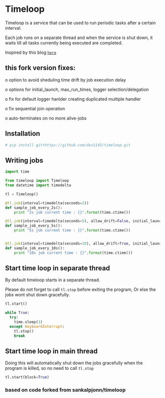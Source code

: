 # Timeloop
Timeloop is a service that can be used to run periodic tasks after a certain interval.

Each job runs on a separate thread and when the service is shut down, it waits till all tasks currently being executed are completed.

Inspired by this blog [`here`](https://www.g-loaded.eu/2016/11/24/how-to-terminate-running-python-threads-using-signals/)

## this fork version fixes:
o option to avoid sheduling time drift by job execution delay

o options for initial_launch, max_run_times, logger selection/delegation

o fix for default logger hanlder creating duplicated multiple handler

o fix sequential join operation 

o auto-terminates on no more alive-jobs

## Installation
```sh
# pip install git+https://github.com/dev1145/timeloop.git
```

## Writing jobs
```python
import time

from timeloop import Timeloop
from datetime import timedelta

tl = Timeloop()

@tl.job(interval=timedelta(seconds=2))
def sample_job_every_2s():
    print "2s job current time : {}".format(time.ctime())

@tl.job(interval=timedelta(seconds=5), allow_drift=False, initial_launch=False, max_run_times=None) # with default option values
def sample_job_every_5s():
    print "5s job current time : {}".format(time.ctime())


@tl.job(interval=timedelta(seconds=10), allow_drift=True, initial_launch=True, max_run_times=2)
def sample_job_every_10s():
    print "10s job current time : {}".format(time.ctime())
```

## Start time loop in separate thread
By default timeloop starts in a separate thread.

Please do not forget to call ```tl.stop``` before exiting the program, Or else the jobs wont shut down gracefully.

```python
tl.start()

while True:
  try:
    time.sleep(1)
  except KeyboardInterrupt:
    tl.stop()
    break
```

## Start time loop in main thread
Doing this will automatically shut down the jobs gracefully when the program is killed, so no need to  call ```tl.stop```
```python
tl.start(block=True)
```

### based on code forked from sankalpjonn/timeloop
